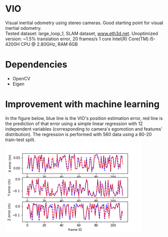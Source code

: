 # VIO
Visual inertial odometry using stereo cameras.
Good starting point for visual inertial odometry.  
Tested dataset: large_loop_1, SLAM dataset, www.eth3d.net.
Unoptimized version: ~1.5% translation error, 20 frames/s 1 core Intel(R) Core(TM) i5-4200H CPU @ 2.80GHz, RAM 6GB

# Dependencies
- OpenCV
- Eigen

# Improvement with machine learning
In the figure below, blue line is the VIO's position estimation error, red line is the prediction of that error using a simple linear regression with 12 independent variables (corresponding to camera's egomotion and features' distribution). The regression is performed with 560 data using a 80-20 train-test split.    
![linear regression](linear_regression.png)
